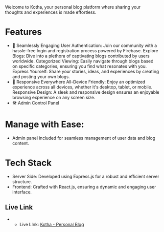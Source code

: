 Welcome to Kotha, your personal blog platform where sharing your thoughts and experiences is made effortless.

# Features
- 🌟 Seamlessly Engaging
User Authentication: Join our community with a hassle-free login and registration process powered by Firebase.
Explore Blogs: Dive into a plethora of captivating blogs contributed by users worldwide.
Categorized Viewing: Easily navigate through blogs based on specific categories, ensuring you find what resonates with you.
Express Yourself: Share your stories, ideas, and experiences by creating and posting your own blogs.
- 📱 Responsive Everywhere
All-Device Friendly: Enjoy an optimized experience across all devices, whether it's desktop, tablet, or mobile.
Responsive Design: A sleek and responsive design ensures an enjoyable browsing experience on any screen size.
- 🛠️ Admin Control Panel

# Manage with Ease:
- Admin panel included for seamless management of user data and blog content.

# Tech Stack
- Server Side: Developed using Express.js for a robust and efficient server structure.
- Frontend: Crafted with React.js, ensuring a dynamic and engaging user interface.

## Live Link
- * Live LInk: [Kotha - Personal Blog](https://kotha-blog.netlify.app/)
